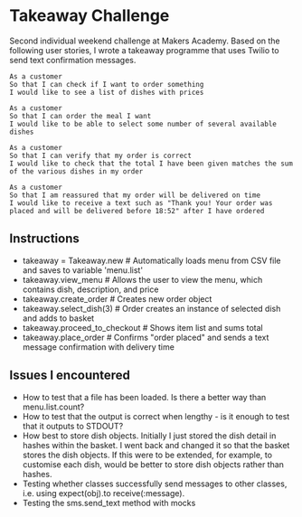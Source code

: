 Takeaway Challenge
==================
Second individual weekend challenge at Makers Academy. Based on the following user stories, I wrote a takeaway programme that uses Twilio to send text confirmation messages.

```
As a customer
So that I can check if I want to order something
I would like to see a list of dishes with prices

As a customer
So that I can order the meal I want
I would like to be able to select some number of several available dishes

As a customer
So that I can verify that my order is correct
I would like to check that the total I have been given matches the sum of the various dishes in my order

As a customer
So that I am reassured that my order will be delivered on time
I would like to receive a text such as "Thank you! Your order was placed and will be delivered before 18:52" after I have ordered
```

Instructions
---------------
* takeaway = Takeaway.new   # Automatically loads menu from CSV file and saves to variable 'menu.list'
* takeaway.view_menu  # Allows the user to view the menu, which contains dish, description, and price
* takeaway.create_order  # Creates new order object
* takeaway.select_dish(3) # Order creates an instance of selected dish and adds to basket
* takeaway.proceed_to_checkout #  Shows item list and sums total
* takeaway.place_order  # Confirms "order placed" and sends a text message confirmation with delivery time

Issues I encountered
------------------
* How to test that a file has been loaded. Is there a better way than menu.list.count?
* How to test that the output is correct when lengthy - is it enough to test that it outputs to STDOUT?
* How best to store dish objects. Initially I just stored the dish detail in hashes within the basket. I went back and changed it so that the basket stores the dish objects. If this were to be extended, for example, to customise each dish, would be better to store dish objects rather than hashes.
* Testing whether classes successfully send messages to other classes, i.e. using expect(obj).to receive(:message).
* Testing the sms.send_text method with mocks
